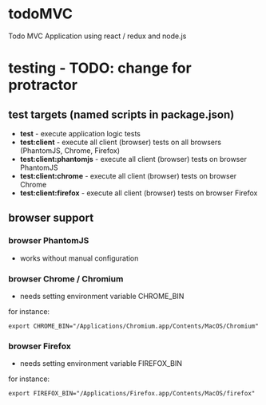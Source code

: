 # todoMVC
Todo MVC Application using react / redux and node.js

# testing - TODO: change for protractor
## test targets (named scripts in package.json)
*  **test** - execute application logic tests
*  **test:client** - execute all client (browser) tests on all browsers (PhantomJS, Chrome, Firefox)
*  **test:client:phantomjs** - execute all client (browser) tests on browser PhantomJS
*  **test:client:chrome** - execute all client (browser) tests on browser Chrome
*  **test:client:firefox** - execute all client (browser) tests on browser Firefox

## browser support
### browser PhantomJS
*  works without manual configuration

### browser Chrome / Chromium
*  needs setting environment variable CHROME_BIN

for instance:

    export CHROME_BIN="/Applications/Chromium.app/Contents/MacOS/Chromium"

### browser Firefox
*  needs setting environment variable FIREFOX_BIN

for instance:

    export FIREFOX_BIN="/Applications/Firefox.app/Contents/MacOS/firefox"

